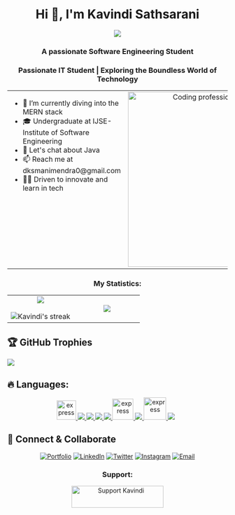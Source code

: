 
<h1 align="center">Hi 👋, I'm Kavindi Sathsarani</h1> 
<p align="center">
  <a href="https://github.com/DenverCoder1/readme-typing-svg"><img src="https://readme-typing-svg.herokuapp.com?font=Time+New+Roman&color=cyan&size=25&center=true&vCenter=true&width=600&height=100&lines=Welcome+To+My+Github+Profile..&hearts;++;I'm+a+Software+Engineering+Student;Love+to+explore+new+technologies..<3"></a>
</p>

<h3 align="center">A passionate Software Engineering Student</h3>

<h3 align="center">Passionate IT Student | Exploring the Boundless World of Technology</h3> 



<table align="center">
  <tr border="none">
    <td width="50%" align="left" style="vertical-align: top;">
      <ul>
        <li>🌱 I’m currently diving into the MERN stack</li>
        <li>🎓 Undergraduate at IJSE-Institute of Software Engineering</li>
        <li>💬 Let's chat about Java</li>
        <li>📫 Reach me at dksmanimendra0@gmail.com</li>
        <li>👩‍💻 Driven to innovate and learn in tech</li>
      </ul>
    </td>
    <td width="50%" align="center">
      <img align="center" alt="Coding professional woman" width="400" src="https://media.giphy.com/media/L1R1tvI9svkIWwpVYr/giphy.gif">
    </td>
  </tr>
</table>

<h3 align="center">My Statistics:</h3>
<p align="center">
  <table align="center">
    <tr border="none">
      <td width="50%" align="center">
        <img align="center" src="https://github-readme-stats.vercel.app/api?username=kavindisathsarani&theme=radical&show_icons=true&count_private=true" /> 
        <br><br>
        <img title="🔥 Get streak stats for your profile at git.io/streak-stats" alt="Kavindi's streak" src="https://github-readme-streak-stats.herokuapp.com/?user=kavindisathsarani&theme=radical&hide_border=false" />
      </td>
      <td width="50%" align="center">
        <img align="center" src="https://github-readme-stats.anuraghazra1.vercel.app/api/top-langs/?username=kavindisathsarani&theme=radical&hide_border=false&no-bg=true&no-frame=true&langs_count=10"/>
      </td>
    </tr>
  </table>
</p>

## 🏆 GitHub Trophies
![](https://github-profile-trophy.vercel.app/?username=kavindisathsarani&theme=onedark&no-frame=true&no-bg=false&margin-w=4)

## 🔥 Languages:

<p align="center"> 
    <a href="https://www.cprogramming.com/" target="_blank"> <img src="https://img.icons8.com/color/452/c-programming.png" alt="express" width="44" height="44"/> </a>
    <a href="https://www.java.com" target="_blank"> <img src="https://img.icons8.com/color/48/000000/java-coffee-cup-logo.png"/ > </a>
    <a href="https://developer.mozilla.org/en-US/docs/Web/JavaScript" target="_blank"> <img src="https://img.icons8.com/color/48/000000/javascript.png"/> </a> 
    <a href="https://www.w3.org/html/" target="_blank"> <img src="https://img.icons8.com/color/48/000000/html-5.png"/> </a> 
    <a href="https://www.w3schools.com/css/" target="_blank"> <img src="https://img.icons8.com/color/48/000000/css3.png"/> </a> 
    <a href="https://www.php.net/" target="_blank"> <img src="https://www.kindpng.com/picc/m/11-118738_php-logo-png-circle-transparent-png.png" alt="express" width="48" height="48"/> </a>
    <a href="https://www.python.org" target="_blank"> <img src="https://img.icons8.com/color/48/000000/python.png"/> </a> 
    <a href="https://isocpp.org/" target="_blank"> <img src="https://encrypted-tbn0.gstatic.com/images?q=tbn:ANd9GcT2KysS-Fj-RgPNEg0XK_6GJINJS-mf8f6zSxcZID9U7xsVTZPkPVtAqfY5E3kd0nTJnb0&usqp=CAU" alt="express" width="51" height="51" /> </a> 
    <a style="padding-right:8;" href="https://www.mysql.com/" target="_blank"> <img src="https://img.icons8.com/fluent/50/000000/mysql-logo.png"/> </a>  
</p>

## 🤝 Connect & Collaborate

<div align="center">

[![Portfolio](https://img.shields.io/badge/Portfolio-12100E?style=for-the-badge&logo=google-chrome&logoColor=white)](https://portfolio-c4c73.web.app/)
[![LinkedIn](https://img.shields.io/badge/LinkedIn-0077B5?style=for-the-badge&logo=linkedin&logoColor=white)](https://www.linkedin.com/in/kavindi-sathsarani-manimendra-87387a28b/)
[![Twitter](https://img.shields.io/badge/Twitter-1DA1F2?style=for-the-badge&logo=twitter&logoColor=white)](https://x.com/kavindisathsarani)
[![Instagram](https://img.shields.io/badge/Instagram-E4405F?style=for-the-badge&logo=instagram&logoColor=white)](https://www.instagram.com/kavindisathsarani/)
[![Email](https://img.shields.io/badge/Email-D14836?style=for-the-badge&logo=gmail&logoColor=white)](mailto:dksmanimendra0@gmail.com)

</div>

<h3 align="center">Support:</h3>
<p align="center">
  <a href="https://www.buymeacoffee.com/kavindisathsarani"> 
    <img align="center" src="https://cdn.buymeacoffee.com/buttons/v2/default-yellow.png" height="50" width="210" alt="Support Kavindi" />
  </a>
</p>
